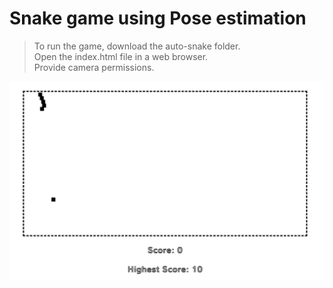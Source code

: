 # Snake game using Pose estimation

>To run the game, download the auto-snake folder.  
>Open the index.html file in a web browser.   
>Provide camera permissions.  






![alt text](https://github.com/anjanadev96/auto-snake/blob/master/snake.png)















